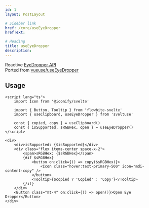 ```yaml
---
id: 1
layout: PostLayout

# Sidebar link
href: /core/useEyeDropper
hrefText:

# Heading
title: useEyeDropper
description:
---
```


Reactive [EyeDropper API](https://developer.mozilla.org/en-US/docs/Web/API/EyeDropper_API)<br/>
Ported from [vueuse/useEyeDropper](https://vueuse.org/core/useEyeDropper)

## Usage

```svelte example
<script lang="ts">
	import Icon from '@iconify/svelte'

	import { Button, Tooltip } from 'flowbite-svelte'
	import { useClipboard, useEyeDropper } from 'sveltuse'

	const { copied, copy } = useClipboard()
	const { isSupported, sRGBHex, open } = useEyeDropper()
</script>

<div>
	<div>isSupported: {$isSupported}</div>
	<div class="flex items-center space-x-2">
		<span>sRGBHex: {$sRGBHex}</span>
		{#if $sRGBHex}
			<button on:click={() => copy($sRGBHex)}>
				<Icon class="hover:text-primary-500" icon="mdi-content-copy" />
			</button>
			<Tooltip>{$copied ? 'Copied' : 'Copy'}</Tooltip>
		{/if}
	</div>
	<Button class="mt-4" on:click={() => open()}>Open Eye Dropper</Button>
</div>

```
